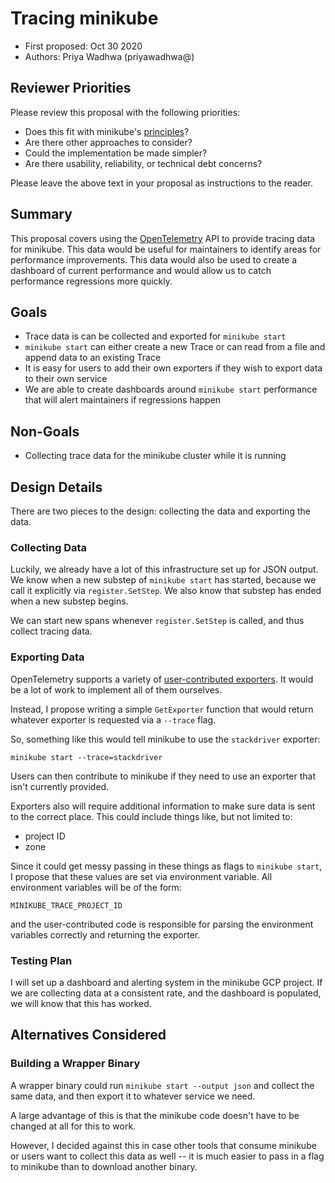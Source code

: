 # Tracing minikube

* First proposed: Oct 30 2020
* Authors: Priya Wadhwa (priyawadhwa@)

## Reviewer Priorities

Please review this proposal with the following priorities:

*   Does this fit with minikube's [principles](https://minikube.sigs.k8s.io/docs/concepts/principles/)?
*   Are there other approaches to consider?
*   Could the implementation be made simpler?
*   Are there usability, reliability, or technical debt concerns?

Please leave the above text in your proposal as instructions to the reader.

## Summary

This proposal covers using the [OpenTelemetry](https://github.com/open-telemetry/opentelemetry-go) API to provide tracing data for minikube.
This data would be useful for maintainers to identify areas for performance improvements.
This data would also be used to create a dashboard of current performance and would allow us to catch performance regressions more quickly.

## Goals

*   Trace data is can be collected and exported for `minikube start`
*   `minikube start` can either create a new Trace or can read from a file and append data to an existing Trace
*   It is easy for users to add their own exporters if they wish to export data to their own service
*   We are able to create dashboards around `minikube start` performance that will alert maintainers if regressions happen

## Non-Goals

*   Collecting trace data for the minikube cluster while it is running

## Design Details

There are two pieces to the design: collecting the data and exporting the data.

### Collecting Data
Luckily, we already have a lot of this infrastructure set up for JSON output.
We know when a new substep of `minikube start` has started, because we call it explicitly via `register.SetStep`.
We also know that substep has ended when a new substep begins.

We can start new spans whenever `register.SetStep` is called, and thus collect tracing data.

### Exporting Data
OpenTelemetry supports a variety of [user-contributed exporters](https://github.com/open-telemetry/opentelemetry-go-contrib/tree/master/instrumentation).
It would be a lot of work to implement all of them ourselves.

Instead, I propose writing a simple `GetExporter` function that would return whatever exporter is requested via a `--trace` flag.

So, something like this would tell minikube to use the `stackdriver` exporter:

```
minikube start --trace=stackdriver
```

Users can then contribute to minikube if they need to use an exporter that isn't currently provided.

Exporters also will require additional information to make sure data is sent to the correct place.
This could include things like, but not limited to:
* project ID
* zone

Since it could get messy passing in these things as flags to `minikube start`, I propose that these values are set via environment variable.
All environment variables will be of the form:

```
MINIKUBE_TRACE_PROJECT_ID
```
and the user-contributed code is responsible for parsing the environment variables correctly and returning the exporter.

### Testing Plan

I will set up a dashboard and alerting system in the minikube GCP project.
If we are collecting data at a consistent rate, and the dashboard is populated, we will know that this has worked.


## Alternatives Considered

### Building a Wrapper Binary
A wrapper binary could run `minikube start --output json` and collect the same data, and then export it to whatever service we need.

A large advantage of this is that the minikube code doesn't have to be changed at all for this to work.

However, I decided against this in case other tools that consume minikube or users want to collect this data as well -- it is much easier to pass in a flag to minikube than to download another binary.
